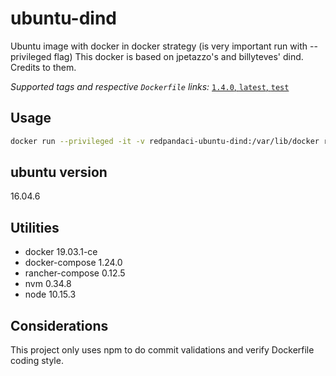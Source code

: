 # ubuntu-dind

Ubuntu image with docker in docker strategy (is very important run with --privileged flag)
This docker is based on jpetazzo's and billyteves' dind. Credits to them.

_Supported tags and respective `Dockerfile` links:_
[`1.4.0`, `latest`, `test`](Dockerfile)

## Usage

```bash
docker run --privileged -it -v redpandaci-ubuntu-dind:/var/lib/docker redpandaci/ubuntu-dind:latest
```

## ubuntu version

16.04.6

## Utilities

* docker 19.03.1-ce
* docker-compose 1.24.0
* rancher-compose 0.12.5
* nvm 0.34.8
* node 10.15.3

## Considerations

This project only uses npm to do commit validations and verify Dockerfile coding style.
